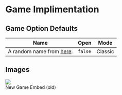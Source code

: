 # Game Implimentation

## Game Option Defaults

| Name                                 | Open    | Mode    |
| ------------------------------------ | ------- | ------- |
| A random name from [here](names.md). | `false` | Classic |

## Images

![](https://skype.is-la.me/d34463.png)  
New Game Embed (old)